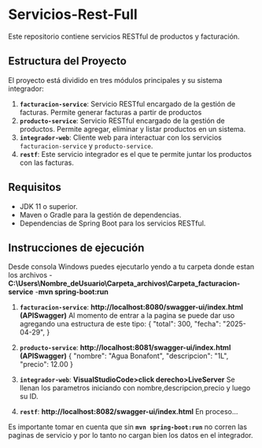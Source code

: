 # Servicios-Rest-Full
Este repositorio contiene servicios RESTful de productos y facturación.

## Estructura del Proyecto

El proyecto está dividido en tres módulos principales y su sistema integrador:

1. **`facturacion-service`**: Servicio RESTful encargado de la gestión de facturas. Permite generar facturas a partir de productos
2. **`producto-service`**: Servicio RESTful encargado de la gestión de productos. Permite agregar, eliminar y listar productos en un sistema.
3. **`integrador-web`**: Cliente web para interactuar con los servicios `facturacion-service` y `producto-service`.
4. **`restf`**: Este servicio integrador es el que te permite juntar los productos con las facturas.

## Requisitos

- JDK 11 o superior.
- Maven o Gradle para la gestión de dependencias.
- Dependencias de Spring Boot para los servicios RESTful.

## Instrucciones de ejecución
Desde consola Windows puedes ejecutarlo yendo a tu carpeta donde estan los archivos 
-**C:\Users\Nombre_deUsuario\Carpeta_archivos\Carpeta_facturacion-service**
-**mvn spring-boot:run** 
1. **`facturacion-service`**:  **http://localhost:8080/swagger-ui/index.html (APISwagger)**
   Al momento de entrar a la pagina se puede dar uso agregando una estructura de este tipo:
   {
  "total": 300,
  "fecha": "2025-04-29",
  }

3. **`producto-service`**:  **http://localhost:8081/swagger-ui/index.html (APISwagger)**
     {
  "nombre": "Agua Bonafont",
  "descripcion": "1L",
  "precio": 12.00
    }
  
4. **`integrador-web`**:  **VisualStudioCode>click derecho>LiveServer**
   Se llenan los parametros iniciando con nombre,descripcion,precio y luego su ID.
5. **`restf`**:   **http://localhost:8082/swagger-ui/index.html**
   En proceso...
   
Es importante tomar en cuenta que sin **`mvn spring-boot:run`** no corren las paginas de servicio y por lo tanto no cargan bien los datos en el integrador.
